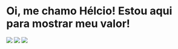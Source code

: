 <h1> Oi, me chamo Hélcio! Estou aqui para mostrar meu valor! </h1>

<div>
  <a href="https://www.linkedin.com/in/helciosp/"><img src="https://img.shields.io/badge/LinkedIn-0077B5?style=for-the-badge&logo=linkedin&logoColor=white" /></a>
  <a href="https://twitter.com/HelcioPessanha"><img src="https://img.shields.io/badge/Twitter-1DA1F2?style=for-the-badge&logo=twitter&logoColor=white" /></a>
  <a href="https://www.facebook.com/helciosp"><img src="https://img.shields.io/badge/Facebook-1877F2?style=for-the-badge&logo=facebook&logoColor=white" /></a>
</div>
<!--
**helciosp43/helciosp43** is a ✨ _special_ ✨ repository because its `README.md` (this file) appears on your GitHub profile.

Here are some ideas to get you started:

- 🔭 I’m currently working on ...
- 🌱 I’m currently learning ...
- 👯 I’m looking to collaborate on ...
- 🤔 I’m looking for help with ...
- 💬 Ask me about ...
- 📫 How to reach me: ...
- 😄 Pronouns: ...
- ⚡ Fun fact: ...
-->
